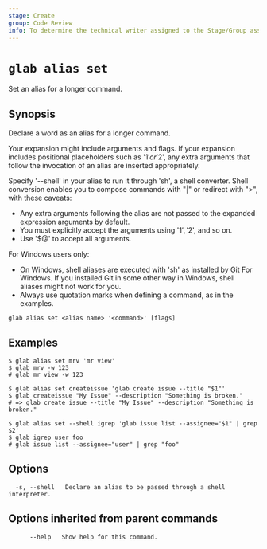 ```yaml
---
stage: Create
group: Code Review
info: To determine the technical writer assigned to the Stage/Group associated with this page, see https://about.gitlab.com/handbook/product/ux/technical-writing/#assignments
---
```


<!--
This documentation is auto generated by a script.
Please do not edit this file directly. Run `make gen-docs` instead.
-->

# `glab alias set`

Set an alias for a longer command.

## Synopsis

Declare a word as an alias for a longer command.

Your expansion might include arguments and flags. If your expansion
includes positional placeholders such as '$1' or '$2', any extra
arguments that follow the invocation of an alias are inserted
appropriately.

Specify '--shell' in your alias to run it through 'sh', a shell
converter. Shell conversion enables you to compose commands with "|"
or redirect with ">", with these caveats:

- Any extra arguments following the alias are not passed to the
  expanded expression arguments by default.
- You must explicitly accept the arguments using '$1', '$2', and so on.
- Use '$@' to accept all arguments.

For Windows users only:

- On Windows, shell aliases are executed with 'sh' as installed by
  Git For Windows. If you installed Git in some other way in Windows,
  shell aliases might not work for you.
- Always use quotation marks when defining a command, as in the examples.

```plaintext
glab alias set <alias name> '<command>' [flags]
```

## Examples

```plaintext
$ glab alias set mrv 'mr view'
$ glab mrv -w 123
# glab mr view -w 123

$ glab alias set createissue 'glab create issue --title "$1"'
$ glab createissue "My Issue" --description "Something is broken."
# => glab create issue --title "My Issue" --description "Something is broken."

$ glab alias set --shell igrep 'glab issue list --assignee="$1" | grep $2'
$ glab igrep user foo
# glab issue list --assignee="user" | grep "foo"

```

## Options

```plaintext
  -s, --shell   Declare an alias to be passed through a shell interpreter.
```

## Options inherited from parent commands

```plaintext
      --help   Show help for this command.
```
